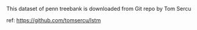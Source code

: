 This dataset of penn treebank is downloaded from Git repo by Tom Sercu

ref: https://github.com/tomsercu/lstm

